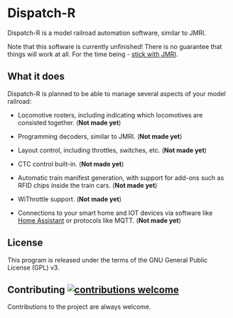 # Dispatch-R

Dispatch-R is a model railroad automation software, similar to JMRI.

Note that this software is currently unfinished! There is no guarantee that things will work at all. For the time being - [stick with JMRI](https://www.jmri.org/).

## What it does

Dispatch-R is planned to be able to manage several aspects of your model railroad:

* Locomotive rosters, including indicating which locomotives are consisted together. (**Not made yet**)

* Programming decoders, similar to JMRI. (**Not made yet**)

* Layout control, including throttles, switches, etc. (**Not made yet**)

* CTC control built-in. (**Not made yet**)

* Automatic train manifest generation, with support for add-ons such as RFID chips inside the train cars. (**Not made yet**)

* WiThrottle support. (**Not made yet**)

* Connections to your smart home and IOT devices via software like [Home Assistant](https://www.home-assistant.io/) or protocols like MQTT. (**Not made yet**)

## License

This program is released under the terms of the GNU General Public License (GPL) v3.

## Contributing [![contributions welcome](https://img.shields.io/badge/contributions-welcome-brightgreen.svg?style=flat)](https://github.com/Jay2645/dispatch-r/issues)

Contributions to the project are always welcome.
